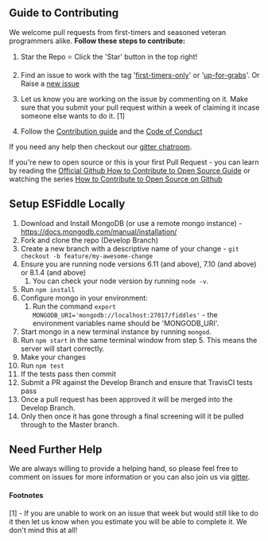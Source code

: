 ## Guide to Contributing

We welcome pull requests from first-timers and seasoned veteran programmers alike.
**Follow these steps to contribute:**

1. Star the Repo :star: Click the 'Star' button in the top right!

2. Find an issue to work with the tag '[first-timers-only](https://github.com/esfiddle/esfiddle/labels/first-timers-only)' or '[up-for-grabs](https://github.com/esfiddle/esfiddle/labels/up-for-grabs)'. Or Raise a [new issue](https://github.com/esfiddle/esfiddle/issues/new)

3. Let us know you are working on the issue by commenting on it. Make sure that you submit your pull request within a week of claiming it incase someone else wants to do it. [1]

4. Follow the [Contribution guide](CONTRIBUTE.md) and the [Code of Conduct](CODE_OF_CONDUCT.md)

If you need any help then checkout our [gitter chatroom](https://gitter.im/esfiddle/Lobby).

If you're new to open source or this is your first Pull Request - you can learn by reading the [Official Github How to Contribute to Open Source Guide](https://opensource.guide/how-to-contribute/) or watching the series [How to Contribute to Open Source on Github](https://egghead.io/courses/how-to-contribute-to-an-open-source-project-on-github)

## Setup ESFiddle Locally

1. Download and Install MongoDB (or use a remote mongo instance) - https://docs.mongodb.com/manual/installation/
2. Fork and clone the repo (Develop Branch)
3. Create a new branch with a descriptive name of your change - `git checkout -b feature/my-awesome-change`
4. Ensure you are running node versions 6.11 (and above), 7.10 (and above) or 8.1.4 (and above)
   1. You can check your node version by running `node -v`.
5. Run `npm install`
6. Configure mongo in your environment:
   1. Run the command `export MONGODB_URI='mongodb://localhost:27017/fiddles'` - the environment variables name should be 'MONGODB_URI'.
7. Start mongo in a new terminal instance by running `mongod`.
8. Run `npm start` in the same terminal window from step 5. This means the server will start correctly.
9. Make your changes
10. Run `npm test`
11. If the tests pass then commit
12. Submit a PR against the Develop Branch and ensure that TravisCI tests pass
13. Once a pull request has been approved it will be merged into the Develop Branch.
14. Only then once it has gone through a final screening will it be pulled through to the Master branch.

## Need Further Help

We are always willing to provide a helping hand, so please feel free to comment on issues for more information or you can also join us via [gitter](https://gitter.im/esfiddle/Lobby).

#### Footnotes

[1] - If you are unable to work on an issue that week but would still like to do it then let us know when you estimate you will be able to complete it. We don't mind this at all!
